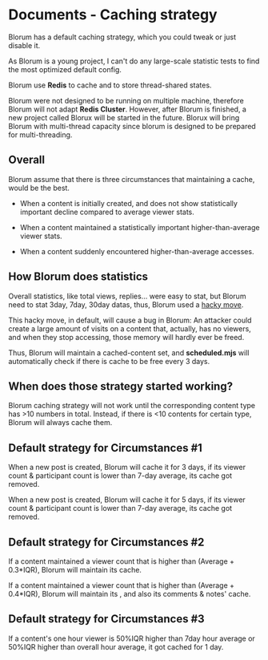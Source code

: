 # Documents - Caching strategy

Blorum has a default caching strategy, which you could tweak or just disable it.

As Blorum is a young project, I can't do any large-scale statistic tests to find the most optimized default config.


Blorum use **Redis** to cache and to store thread-shared states.

Blorum were not designed to be running on multiple machine, therefore Blorum will not adapt **Redis Cluster**. However, after Blorum is finished, a new project called Blorux will be started in the future. Blorux will bring Blorum with multi-thread capacity since blorum is designed to be prepared for multi-threading.

## Overall

Blorum assume that there is three circumstances that maintaining a cache, would be the best.

- When a content is initially created, and does not show statistically important decline compared to average viewer stats.

- When a content maintained a statistically important higher-than-average viewer stats.

- When a content suddenly encountered higher-than-average accesses.

## How Blorum does statistics

Overall statistics, like total views, replies... were easy to stat, but Blorum need to stat 3day, 7day, 30day datas, thus, Blorum used a [hacky move](https://levelup.gitconnected.com/create-redis-sets-with-member-expiration-6471e560f89f). 

This hacky move, in default, will cause a bug in Blorum: An attacker could create a large amount of visits on a content that, actually, has no viewers, and when they stop accessing, those memory will hardly ever be freed.

Thus, Blorum will maintain a cached-content set, and **scheduled.mjs** will automatically check if there is cache to be free every 3 days.

## When does those strategy started working?
Blorum caching strategy will not work until the corresponding content type has >10 numbers in total. Instead, if there is <10 contents for certain type, Blorum will always cache them.

## Default strategy for Circumstances #1
When a new post is created, Blorum will cache it for 3 days, if its viewer count & participant count is lower than 7-day average, its cache got removed.

When a new post is created, Blorum will cache it for 5 days, if its viewer count & participant count is lower than 7-day average, its cache got removed.

## Default strategy for Circumstances #2
If a content maintained a viewer count that is higher than (Average + 0.3\*IQR), Blorum will maintain its cache.

If a content maintained a viewer count that is higher than (Average + 0.4\*IQR), Blorum will  maintain its , and also its comments & notes' cache.

## Default strategy for Circumstances #3
If a content's one hour viewer is 50%IQR higher than 7day hour average or 50%IQR higher than overall hour average, it got cached for 1 day.